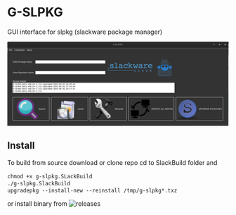 # G-SLPKG
GUI interface for slpkg (slackware package manager)

![G-SLPKG](https://github.com/rizitis/G-SLPKG/blob/main/G-SLPKG-0.10.png)


## Install
To build from source download or clone repo cd to SlackBuild folder
and 
``` 
chmod +x g-slpkg.SLackBuild
./g-slpkg.SlackBuild
upgradepkg --install-new --reinstall /tmp/g-slpkg*.txz
```
or install binary from ![releases](https://github.com/rizitis/G-SLPKG/releases)
